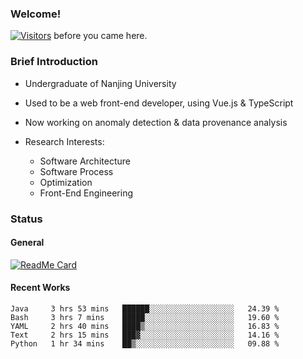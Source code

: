 ### Welcome!

[![Visitors](https://visitor-badge.laobi.icu/badge?page_id=HermitSun.HermitSun)]() before you came here.

### Brief Introduction

- Undergraduate of Nanjing University

- Used to be a web front-end developer, using Vue.js & TypeScript

- Now working on anomaly detection & data provenance analysis

- Research Interests: 
  - Software Architecture
  - Software Process
  - Optimization
  - Front-End Engineering

### Status

#### General

[![ReadMe Card](https://github-readme-stats.hermitsun.vercel.app/api?username=HermitSun&count_private=true&show_icons=true)]()

#### Recent Works

<!--START_SECTION:waka-->
```text
Java     3 hrs 53 mins   ██████░░░░░░░░░░░░░░░░░░░   24.39 % 
Bash     3 hrs 7 mins    █████░░░░░░░░░░░░░░░░░░░░   19.60 % 
YAML     2 hrs 40 mins   ████▒░░░░░░░░░░░░░░░░░░░░   16.83 % 
Text     2 hrs 15 mins   ███▓░░░░░░░░░░░░░░░░░░░░░   14.16 % 
Python   1 hr 34 mins    ██▒░░░░░░░░░░░░░░░░░░░░░░   09.88 % 
```
<!--END_SECTION:waka-->
